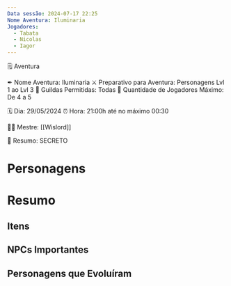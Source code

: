 ```yaml
---
Data sessão: 2024-07-17 22:25
Nome Aventura: Iluminaria
Jogadores:
  - Tabata
  - Nicolas
  - Iagor
---
```

🗒 Aventura

✒ Nome Aventura: Iluminaria
⚔ Preparativo para Aventura: Personagens Lvl 1 ao Lvl 3
🎏 Guildas Permitidas: Todas
🔢 Quantidade de Jogadores Máximo: De 4 a 5

🗓 Dia: 29/05/2024
⏰ Hora: 21:00h até no máximo 00:30

🧙🏻 Mestre: [[Wislord]]

📜 Resumo: SECRETO

# Personagens


# Resumo


## Itens


## NPCs Importantes


## Personagens que Evoluíram
